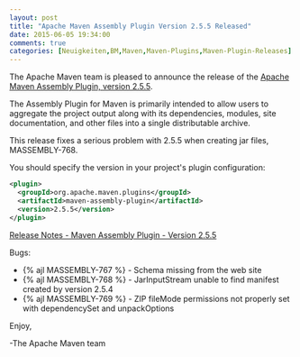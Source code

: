 ```yaml
---
layout: post
title: "Apache Maven Assembly Plugin Version 2.5.5 Released"
date: 2015-06-05 19:34:00
comments: true
categories: [Neuigkeiten,BM,Maven,Maven-Plugins,Maven-Plugin-Releases]
---
```

The Apache Maven team is pleased to announce the release of the [Apache
Maven Assembly Plugin, version 2.5.5](http://maven.apache.org/plugins/maven-assembly-plugin/).

The Assembly Plugin for Maven is primarily intended to allow users to aggregate
the project output along with its dependencies, modules, site documentation,
and other files into a single distributable archive.

This release fixes a serious problem with 2.5.5 when creating jar
files, MASSEMBLY-768.

You should specify the version in your project's plugin configuration:

``` xml
<plugin>
  <groupId>org.apache.maven.plugins</groupId>
  <artifactId>maven-assembly-plugin</artifactId>
  <version>2.5.5</version>
</plugin>
```

<!-- more -->

[Release Notes - Maven Assembly Plugin - Version 2.5.5](https://issues.apache.org/jira/secure/ReleaseNote.jspa?version=12332381&styleName=Text&projectId=12317220)

Bugs:

 * {% ajl MASSEMBLY-767 %} - Schema missing from the web site
 * {% ajl MASSEMBLY-768 %} - JarInputStream unable to find  manifest created by version 2.5.4
 * {% ajl MASSEMBLY-769 %} - ZIP fileMode permissions not properly set with dependencySet and unpackOptions


Enjoy,

-The Apache Maven team
